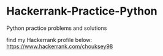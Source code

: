 # Hackerrank-Practice-Python
Python practice problems and solutions 

find my Hackerrank profile below:        
https://www.hackerrank.com/chouksey98
